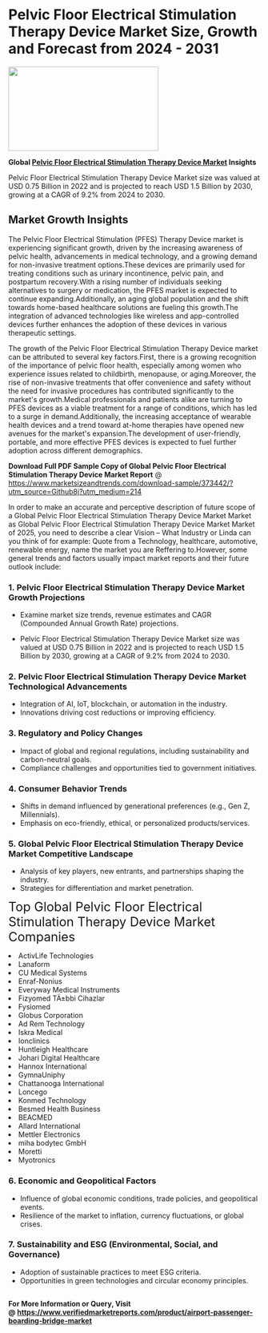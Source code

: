 <H1>Pelvic Floor Electrical Stimulation Therapy Device Market Size, Growth and Forecast from 2024 - 2031</H1><img class="aligncenter size-medium wp-image-584254" src="https://thirdeyenews.in/wp-content/uploads/2024/09/Global-Market-Research-300x168.jpeg" alt="" width="300" height="168" /><p><strong>Global&nbsp;<a href="https://www.marketsizeandtrends.com/download-sample/373442/?utm_source=Github8j?utm_medium=214">Pelvic Floor Electrical Stimulation Therapy Device Market</a> Insights</strong></p><p>Pelvic Floor Electrical Stimulation Therapy Device Market size was valued at USD 0.75 Billion in 2022 and is projected to reach USD 1.5 Billion by 2030, growing at a CAGR of 9.2% from 2024 to 2030.</p><p><h2>Market Growth Insights</h2> <p>The Pelvic Floor Electrical Stimulation (PFES) Therapy Device market is experiencing significant growth, driven by the increasing awareness of pelvic health, advancements in medical technology, and a growing demand for non-invasive treatment options.These devices are primarily used for treating conditions such as urinary incontinence, pelvic pain, and postpartum recovery.With a rising number of individuals seeking alternatives to surgery or medication, the PFES market is expected to continue expanding.Additionally, an aging global population and the shift towards home-based healthcare solutions are fueling this growth.The integration of advanced technologies like wireless and app-controlled devices further enhances the adoption of these devices in various therapeutic settings.</p> <p>The growth of the Pelvic Floor Electrical Stimulation Therapy Device market can be attributed to several key factors.First, there is a growing recognition of the importance of pelvic floor health, especially among women who experience issues related to childbirth, menopause, or aging.Moreover, the rise of non-invasive treatments that offer convenience and safety without the need for invasive procedures has contributed significantly to the market's growth.Medical professionals and patients alike are turning to PFES devices as a viable treatment for a range of conditions, which has led to a surge in demand.Additionally, the increasing acceptance of wearable health devices and a trend toward at-home therapies have opened new avenues for the market's expansion.The development of user-friendly, portable, and more effective PFES devices is expected to fuel further adoption across different demographics.</p> <p><span class=""><strong>Download Full PDF Sample Copy of Global Pelvic Floor Electrical Stimulation Therapy Device Market Report</strong> @ <a href="https://www.marketsizeandtrends.com/download-sample/373442/?utm_source=Github8j?utm_medium=214" target="_blank">https://www.marketsizeandtrends.com/download-sample/373442/?utm_source=Github8j?utm_medium=214</a></span></p><p>In order to make an accurate and perceptive description of future scope of a Global&nbsp;Pelvic Floor Electrical Stimulation Therapy Device Market Market as Global&nbsp;Pelvic Floor Electrical Stimulation Therapy Device Market Market of 2025, you need to describe a clear Vision &ndash; What Industry or Linda can you think of for example: Quote from a Technology, healthcare, automotive, renewable energy, name the market you are Reffering to.However, some general trends and factors usually impact market reports and their future outlook include:</p><h3>1.&nbsp;<strong>Pelvic Floor Electrical Stimulation Therapy Device Market Growth Projections</strong></h3><ul><li>Examine market size trends, revenue estimates and CAGR (Compounded Annual Growth Rate) projections.</li><li><p>Pelvic Floor Electrical Stimulation Therapy Device Market size was valued at USD 0.75 Billion in 2022 and is projected to reach USD 1.5 Billion by 2030, growing at a CAGR of 9.2% from 2024 to 2030.</p></li></ul><h3>2.&nbsp;<strong>Pelvic Floor Electrical Stimulation Therapy Device Market Technological Advancements</strong></h3><ul><li>Integration of AI, IoT, blockchain, or automation in the industry.</li><li>Innovations driving cost reductions or improving efficiency.</li></ul><h3>3.&nbsp;<strong>Regulatory and Policy Changes</strong></h3><ul><li>Impact of global and regional regulations, including sustainability and carbon-neutral goals.</li><li>Compliance challenges and opportunities tied to government initiatives.</li></ul><h3>4.&nbsp;<strong>Consumer Behavior Trends</strong></h3><ul><li>Shifts in demand influenced by generational preferences (e.g., Gen Z, Millennials).</li><li>Emphasis on eco-friendly, ethical, or personalized products/services.</li></ul><h3>5.&nbsp;<strong>Global Pelvic Floor Electrical Stimulation Therapy Device Market Competitive Landscape</strong></h3><ul><li>Analysis of key players, new entrants, and partnerships shaping the industry.</li><li>Strategies for differentiation and market penetration.</li></ul><p data-pm-slice="1 1 []"><span style="color: inherit; font-family: inherit; font-size: 25px;">Top Global Pelvic Floor Electrical Stimulation Therapy Device Market Companies</span></p><div class="" data-test-id=""><p><li>ActivLife Technologies</li><li> Lanaform</li><li> CU Medical Systems</li><li> Enraf-Nonius</li><li> Everyway Medical Instruments</li><li> Fizyomed TÄ±bbi Cihazlar</li><li> Fysiomed</li><li> Globus Corporation</li><li> Ad Rem Technology</li><li> Iskra Medical</li><li> Ionclinics</li><li> Huntleigh Healthcare</li><li> Johari Digital Healthcare</li><li> Hannox International</li><li> GymnaUniphy</li><li> Chattanooga International</li><li> Loncego</li><li> Konmed Technology</li><li> Besmed Health Business</li><li> BEACMED</li><li> Allard International</li><li> Mettler Electronics</li><li> miha bodytec GmbH</li><li> Moretti</li><li> Myotronics</li></p></div><h3>6.&nbsp;<strong>Economic and Geopolitical Factors</strong></h3><ul><li>Influence of global economic conditions, trade policies, and geopolitical events.</li><li>Resilience of the market to inflation, currency fluctuations, or global crises.</li></ul><h3>7.&nbsp;<strong>Sustainability and ESG (Environmental, Social, and Governance)</strong></h3><ul><li>Adoption of sustainable practices to meet ESG criteria.</li><li>Opportunities in green technologies and circular economy principles.</li></ul><h2><strong style="font-size: 14px;">For More Information or Query, Visit @&nbsp;</strong><a style="background-color: #ffffff; font-size: 14px;" href="https://www.marketsizeandtrends.com/report/pelvic-floor-electrical-stimulation-therapy-device-market/" target="_blank">https://www.verifiedmarketreports.com/product/airport-passenger-boarding-bridge-market</a></h2>
